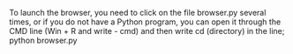 To launch the browser, you need to click on the file browser.py several times, or if you do not have a Python program, you can open it through the CMD line (Win + R and write - cmd) and then write cd (directory) in the line; python browser.py
